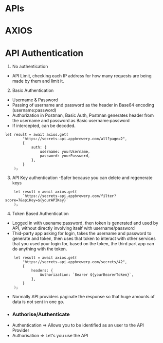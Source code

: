 # APIs




# AXIOS


# API Authentication
1. No authentication
- API Limit, checking each IP address for how many requests are being made by them and limit it.
2. Basic Authentication
- Username & Password
- Passing of username and password as the header in Base64 encoding (username:password)
- Authorization in Postman, Basic Auth, Postman generates header from the username and password as Basic username:password
- If intercepted, can be decoded.
```
let result = await axios.get(
		"https://secrets-api.appbrewery.com/all?page=2",
		{
			auth: {
				username: yourUsername,
				password: yourPassword,
			},
		}
	);
```
3. API Key authentication
-Safer because you can delete and regenerate keys
```
	let result = await axios.get(
		`https://secrets-api.appbrewery.com/filter?score=7&apiKey=${yourAPIKey}`
	);
```
4. Token Based Authentication
- Logged in with usename:password, then token is generated and used by API, without directly involving itself with username/password
- Thid-party app asking for login, takes the username and password to generate and token, then uses that token to interact with other services that you used your login for, based on the token, the third part app can do anything with the token.
```
	let result = await axios.get(
		"https://secrets-api.appbrewery.com/secrets/42",
		{
			headers: {
				Authorization: `Bearer ${yourBearerToken}`,
			},
		}
	);
```



* Normally API providers paginate the response so that huge amounts of data is not sent in one go.
* ### Authorise/Authenticate
* Authentication => Allows you to be identified as an user to the API Provider
* Authorisation => Let's you use the API 
